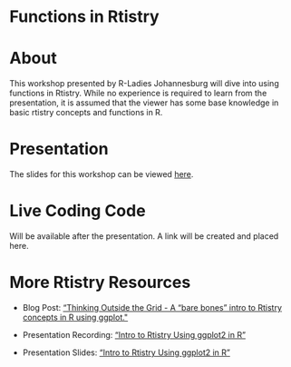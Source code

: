 Functions in Rtistry
================

# About

This workshop presented by R-Ladies Johannesburg will dive into using
functions in Rtistry. While no experience is required to learn from the
presentation, it is assumed that the viewer has some base knowledge in
basic rtistry concepts and functions in R.

# Presentation

The slides for this workshop can be viewed
[here](https://meghansaha.github.io/Functions_in_Rtistry/).

# Live Coding Code

Will be available after the presentation. A link will be created and
placed here.

# More Rtistry Resources

-   Blog Post: [“Thinking Outside the Grid - A “bare bones” intro to
    Rtistry concepts in R using
    ggplot."](https://www.thetidytrekker.com/post/thinking-outside-the-grid)

-   Presentation Recording: [“Intro to Rtistry Using ggplot2 in
    R”](https://lnkd.in/gDcQTK5d)

-   Presentation Slides: [“Intro to Rtistry Using ggplot2 in
    R”](https://lnkd.in/ghGDreS8)
